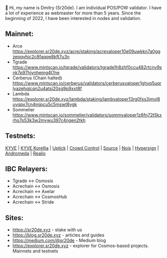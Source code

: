 👋 Hi, my name is Dmitry (Sr20de). I am individual POS/POW validator. I have a lot of experience as webmaster for more than 5 years.
Since the beginning of 2022, I have been interested in nodes and validation.

## Mainnet:
- Arce https://explorer.sr20de.xyz/acre/staking/acrevaloper10e09uwkkn7a0ggzepqvhjc2c8faqqe8kft7u3n
- Tgrade https://www.mintscan.io/tgrade/validators/tgrade1h8zhf0ccu482rtcnv9snk7p97hjynhemg4t7ne
- Cerberus (Chain halted) https://www.mintscan.io/cerberus/validators/cerberusvaloper1ghvq5uqrlyazehqjcqn2u4atsj20sg9p9xxt8f
- Lambda https://explorer.sr20de.xyz/lambda/staking/lambvaloper13rg0fxs3jmvl8uyqpx7cn4mjpcu5c5mswt8ygk
- Sommelier https://www.mintscan.io/sommelier/validators/sommvaloper1z6fn72t5kxrhs7p53k3w2mywu397c4ngen2tkh

## Testnets:

[KYVE](https://kyve.explorers.guru/validator/kyvevaloper1kud7arkc2u6kjnjtmlcp2l4yyxat0uu4v3jn7d) | [KYVE Korellia](https://explorer.kyve.network/korellia/staking/kyvevaloper1kud7arkc2u6kjnjtmlcp2l4yyxat0uu4v3jn7d) | [Uptick](https://uptick.explorers.guru/validator/uptickvaloper1eddj4c9uh2l76llatzdtvmpdcq07lqdne6ufc0) | [Crowd Control](https://explorers.acloud.pp.ua/cardchian-testnet/staking/ccvaloper1c4smhzxtlzarjgrnueetdcjm3kjq3kx47l35tv) | [Source](https://explorer.stavr.tech/source/staking/sourcevaloper1dkuv0w6sv0at60e7m0cs0zl2ghxqsvts659rfu) | [Nois](https://nois.explorers.guru/validator/noisvaloper1xt47alla8xrwy4e2r4gv0uey4q9uf2j8a0jghl) | [Hypersign](https://explorer.stavr.tech/hypersign/staking/hidvaloper1hnt3rm7n6renu2ygphy94ru8sngq0n8ndtcnmr) | [Andromeda](https://explorer.stavr.tech/andromeda/staking/andrvaloper1yml3z46fq3lm9x6w4natz8t0u0wcqp7u75ycka) | [Realio](https://explorer.stavr.tech/realio/staking/realiovaloper17luxsq3nypp29ak3wemlj9np3u2h2ux82zh2w5)


## IBC Relayers:
- Tgrade <-> Osmosis
- Acrechain <-> Osmosis
- Acrechain <-> Axelar
- Acrechain <-> CosmosHub
- Acrechain <-> Stride

## Sites:
- https://sr20de.xyz - stake with us
- https://blog.sr20de.xyz - articles and guides
- https://medium.com/@sr20de - Medium blog
- https://explorer.sr20de.xyz - explorer for Cosmos-based projects. Mainnets and testnets



<!---
Sr20dem/Sr20dem is a ✨ special ✨ repository because its `README.md` (this file) appears on your GitHub profile.
You can click the Preview link to take a look at your changes.
--->
